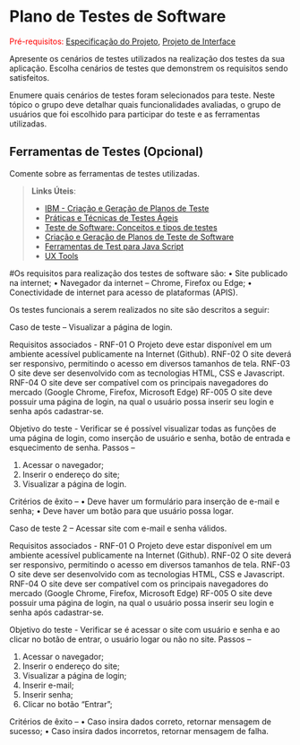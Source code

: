 # Plano de Testes de Software

<span style="color:red">Pré-requisitos: <a href="2-Especificação do Projeto.md"> Especificação do Projeto</a></span>, <a href="3-Projeto de Interface.md"> Projeto de Interface</a>

Apresente os cenários de testes utilizados na realização dos testes da sua aplicação. Escolha cenários de testes que demonstrem os requisitos sendo satisfeitos.

Enumere quais cenários de testes foram selecionados para teste. Neste tópico o grupo deve detalhar quais funcionalidades avaliadas, o grupo de usuários que foi escolhido para participar do teste e as ferramentas utilizadas.
 
## Ferramentas de Testes (Opcional)

Comente sobre as ferramentas de testes utilizadas.
 
> **Links Úteis**:
> - [IBM - Criação e Geração de Planos de Teste](https://www.ibm.com/developerworks/br/local/rational/criacao_geracao_planos_testes_software/index.html)
> - [Práticas e Técnicas de Testes Ágeis](http://assiste.serpro.gov.br/serproagil/Apresenta/slides.pdf)
> -  [Teste de Software: Conceitos e tipos de testes](https://blog.onedaytesting.com.br/teste-de-software/)
> - [Criação e Geração de Planos de Teste de Software](https://www.ibm.com/developerworks/br/local/rational/criacao_geracao_planos_testes_software/index.html)
> - [Ferramentas de Test para Java Script](https://geekflare.com/javascript-unit-testing/)
> - [UX Tools](https://uxdesign.cc/ux-user-research-and-user-testing-tools-2d339d379dc7)


#Os requisitos para realização dos testes de software são:
•	Site publicado na internet;
•	Navegador da internet – Chrome, Firefox ou Edge;
•	Conectividade de internet para acesso de plataformas (APIS).

Os testes funcionais a serem realizados no site são descritos a seguir:

Caso de teste – Visualizar a página de login.

Requisitos associados - 
RNF-01	O Projeto deve estar disponível em um ambiente acessível publicamente na Internet (Github). 
RNF-02	O site deverá ser responsivo, permitindo o acesso em diversos tamanhos de tela.
RNF-03	O site deve ser desenvolvido com as tecnologias HTML, CSS e Javascript. 
RNF-04	O site deve ser compatível com os principais navegadores do mercado (Google Chrome, Firefox, Microsoft Edge)
RF-005	O site deve possuir uma página de login, na qual o usuário possa inserir seu login e senha após cadastrar-se.

Objetivo do teste - Verificar se é possível visualizar todas as funções de uma página de login, como inserção de usuário e senha, botão de entrada e esquecimento de senha.
Passos – 
1)	Acessar o navegador;
2)	Inserir o endereço do site;
3)	Visualizar a página de login.

Critérios de êxito – 
•	Deve haver um formulário para inserção de e-mail e senha;
•	Deve haver um botão para que usuário possa logar.


Caso de teste 2 – Acessar site com e-mail e senha válidos.

Requisitos associados - 
RNF-01	O Projeto deve estar disponível em um ambiente acessível publicamente na Internet (Github). 
RNF-02	O site deverá ser responsivo, permitindo o acesso em diversos tamanhos de tela.
RNF-03	O site deve ser desenvolvido com as tecnologias HTML, CSS e Javascript. 
RNF-04	O site deve ser compatível com os principais navegadores do mercado (Google Chrome, Firefox, Microsoft Edge)
RF-005	O site deve possuir uma página de login, na qual o usuário possa inserir seu login e senha após cadastrar-se.

Objetivo do teste - Verificar se é acessar o site com usuário e senha e ao clicar no botão de entrar, o usuário logar ou não no site.
Passos – 
1)	Acessar o navegador;
2)	Inserir o endereço do site;
3)	Visualizar a página de login;
4)	Inserir e-mail;
5)	Inserir senha;
6)	Clicar no botão “Entrar”;

Critérios de êxito – 
•	Caso insira dados correto, retornar mensagem de sucesso;
•	Caso insira dados incorretos, retornar mensagem de falha.


